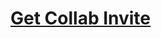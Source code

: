 


# [Get Collab Invite](http://localhost:3000?owner=swellander&repo=albums&installation_id=37447886)